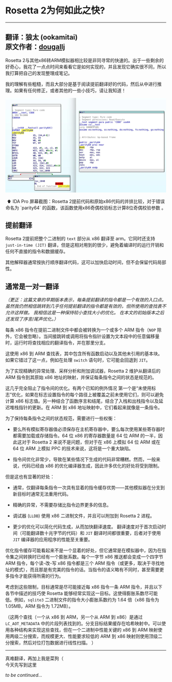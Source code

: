 # Rosetta 2为何如此之快?

---
翻译：狼太 (ookamitai)  
原文作者：[dougallj](https://dougallj.wordpress.com/2022/11/09/why-is-rosetta-2-fast/)  
---

Rosetta 2与其他x86转ARM模拟器相比较是非同寻常的快速的。出于一些剩余的好奇心，我花了一点点时间来看看它是如何实现的，并且发现它确实很不同，所以我打算把自己的发现整理成笔记。

我的理解有些粗糙，而且大部分是基于阅读提前翻译好的代码，然后从中进行推理。如果有任何修正，或者其他的一些小技巧，请让我知道！

![idapro.webp](images/idapro.webp)

<p style="text-align: center;">⬆️ IDA Pro 屏幕截图：Rosetta 2提前代码和原始x86代码的并排比较，对于错误命名为 `parity64` 的函数，该函数使用x86奇偶校验标志计算8位奇偶校验参数 。</p>

## 提前翻译

Rosetta 2提前把整个二进制的 `text` 部分从 x86 翻译至 arm。它同时还支持 `just-in-time (JIT)` 翻译，但是这相对用到的很少，避免着编译时的运行开销和任何不直接的指令和数据缓存。

其他解释器通常按执行顺序翻译代码，这可以加快启动时间，但不会保留代码局部性。

## 通常是一对一翻译

*（更正：这篇文章的早期版本表示，每条提前翻译的指令都是一个有效的入口点。 虽然我仍然相信跳转到几乎任何提前翻译的指令都是有效的，但所使用的查找表不允许这样做。 我相信这是一种保持较小查找大小的优化。 在本文的初始版本之后还发现了序言/尾声优化。）*

每条 x86 指令在提前二进制文件中都会被转换为一个或多个 ARM 指令（`NOP` 除外，它会被忽略）。当间接跳转或调用将指令指针设置为文本段中的任意偏移量时，运行时将查找相应的翻译指令，并在那里分支。

这使用 x86 到 ARM 查找表，其中包含所有函数启动以及其他未引用的基本块。 如果它错过了这一点，例如在处理 `switch` 语句时，它可能会回退到 `JIT`。

为了实现精确的异常处理、采样分析和附加调试器，Rosetta 2 维护从翻译后的 ARM 指令到其原始 x86 地址的映射，并保证每条指令之间的状态是规范的。

这几乎完全阻止了指令间的优化。有两个已知的例外情况 第一个是“未使用标志”优化，如果在标志设置指令的每个路径上被覆盖之前未使用它们，则可以避免计算 x86 标志值。另一种结合了函数序言和结尾，结合了入栈和出栈指令以及延迟堆栈指针的更新。在 ARM 到 x86 地址映射中，它们看起来就像是一条指令。

为了保持每条指令之间的状态规范，需要进行一些权衡：

- 要么所有模拟寄存器值必须保存在主机寄存器中，要么每次使用某些寄存器时都需要加载或存储指令。64 位 x86 的寄存器数量是 64 位 ARM 的一半，因此这对于 Rosetta 2 来说不是问题，但对于在 x86 上模拟 64 位 ARM 或在 64 位 ARM 上模拟 PPC 的技术来说，这将是一个重大缺陷。

- 指令间优化非常少，导致在某些情况下生成的代码非常糟糕。然而，一般来说，代码已经由 x86 的优化编译器生成，因此许多优化的好处将受到限制。

但是这也有显著的好处：

- 通常，仅翻译每条指令一次具有显着的指令缓存优势——其他模拟器在分支到新目标时通常无法重用代码。
  
- 精确的异常，不需要存储比指令边界更多的信息。

- 调试器 (`LLDB`) 使用 x86 二进制文件，并且可以附加到 Rosetta 2 进程。

- 更少的优化可以简化代码生成，从而加快翻译速度。 翻译速度对于首次启动时间（可能翻译数十兆字节的代码）和 `JIT` 翻译时间都很重要，后者对于使用 `JIT` 编译器的应用程序的性能至关重要。

优化指令缓存可能看起来不是一个显着的好处，但它通常是在模拟器中，因为在指令集之间转换时已经有一个膨胀系数。每个一字节 x86 推送都会变成一个四字节 ARM 指令，每个读-改-写 x86 指令都是三个 ARM 指令（或更多，取决于寻找地址的模式），而且那是有完美的指令的话。当指令的语义略有不同时，甚至需要更多指令才能获得所需的行为。

考虑到这些限制，目标通常是尽可能接近每 x86 指令一条 ARM 指令，并且以下各节中描述的技巧使 Rosetta 能够经常实现这一目标。这使得膨胀系数尽可能低。例如，`sqlite3` 二进制文件的指令大小膨胀系数约为 1.64 倍（x86 指令为 1.05MB，ARM 指令为 1.72MB）。

（这两个查找（一个从 x86 到 ARM，另一个从 ARM 到 x86）是通过 `LC_AOT_METADATA` 中的片段列表找到的。分支目标结果缓存在哈希映射中。可以使用各种结构来实现这些查找，但在一个二进制中性能关键的 x86 到 ARM 映射使用两级二分搜索，而规模更大、性能要求较低的 ARM 到 x86 映射则使用顶级二分搜索，然后对位打包数据进行线性扫描。 ）

---
真难翻译，再加上我是菜狗（  
今天先写到这里

*to be continued...*